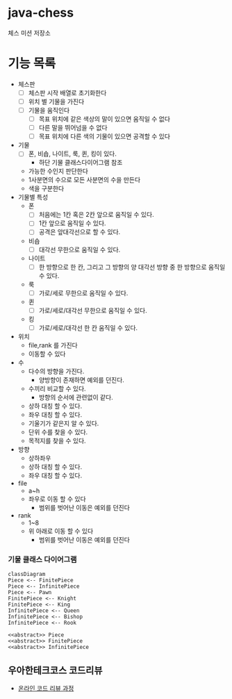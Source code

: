 # java-chess

체스 미션 저장소

# 기능 목록

- 체스판
    - [ ] 체스판 시작 배열로 초기화한다
    - [ ] 위치 별 기물을 가진다
    - [ ] 기물을 움직인다
        - [ ] 목표 위치에 같은 색상의 말이 있으면 움직일 수 없다
        - [ ] 다른 말을 뛰어넘을 수 없다
        - [ ] 목표 위치에 다른 색의 기물이 있으면 공격할 수 있다
- 기물
    - [ ] 폰, 비숍, 나이트, 룩, 퀸, 킹이 있다.
        - 하단 기물 클래스다이어그램 참조
    - 가능한 수인지 판단한다
    - 1사분면의 수으로 모든 사분면의 수을 만든다
    - 색을 구분한다
- 기물별 특성
    - 폰
        - [ ] 처음에는 1칸 혹은 2칸 앞으로 움직일 수 있다.
        - [ ] 1칸 앞으로 움직일 수 있다.
        - [ ] 공격은 앞대각선으로 할 수 있다.
    - 비숍
        - [ ] 대각선 무한으로 움직일 수 있다.
    - 나이트
        - [ ] 한 방향으로 한 칸, 그리고 그 방향의 양 대각선 방향 중 한 방향으로 움직일 수 있다.
    - 룩
        - [ ] 가로/세로 무한으로 움직일 수 있다.
    - 퀸
        - [ ] 가로/세로/대각선 무한으로 움직일 수 있다.
    - 킹
        - [ ] 가로/세로/대각선 한 칸 움직일 수 있다.
- 위치
    - file,rank 를 가진다
    - 이동할 수 있다
- 수
    - 다수의 방향을 가진다.
        - 양방향이 존재하면 예외를 던진다.
    - 수끼리 비교할 수 있다.
        - 방향의 순서에 관련없이 같다.
    - 상하 대칭 할 수 있다.
    - 좌우 대칭 할 수 있다.
    - 기울기가 같은지 알 수 있다.
    - 단위 수를 찾을 수 있다.
    - 목적지를 찾을 수 있다.
- 방향
    - 상하좌우
    - 상하 대칭 할 수 있다.
    - 좌우 대칭 할 수 있다.
- file
    - a~h
    - 좌우로 이동 할 수 있다
        - 범위를 벗어난 이동은 예외를 던진다
- rank
    - 1~8
    - 위 아래로 이동 할 수 있다
        - 범위를 벗어난 이동은 예외를 던진다

### 기물 클래스 다이어그램

```mermaid
classDiagram
Piece <-- FinitePiece
Piece <-- InfinitePiece
Piece <-- Pawn
FinitePiece <-- Knight
FinitePiece <-- King
InfinitePiece <-- Queen
InfinitePiece <-- Bishop
InfinitePiece <-- Rook

<<abstract>> Piece
<<abstract>> FinitePiece
<<abstract>> InfinitePiece
```

## 우아한테크코스 코드리뷰

- [온라인 코드 리뷰 과정](https://github.com/woowacourse/woowacourse-docs/blob/master/maincourse/README.md)
